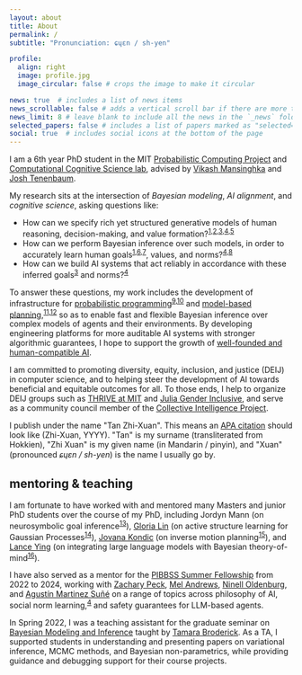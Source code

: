 ```yaml
---
layout: about
title: About
permalink: /
subtitle: "Pronunciation: ɕɥɛn / sh-yen"

profile:
  align: right
  image: profile.jpg
  image_circular: false # crops the image to make it circular

news: true  # includes a list of news items
news_scrollable: false # adds a vertical scroll bar if there are more than 3 news items
news_limit: 8 # leave blank to include all the news in the `_news` folder
selected_papers: false # includes a list of papers marked as "selected={true}"
social: true  # includes social icons at the bottom of the page
---
```


I am a 6th year PhD student in the MIT [Probabilistic Computing Project](http://probcomp.csail.mit.edu/) and [Computational Cognitive Science lab](https://cocosci.mit.edu/), advised by [Vikash Mansinghka](http://probcomp.csail.mit.edu/principal-investigator/) and [Josh Tenenbaum](https://cocosci.mit.edu/josh).

My research sits at the intersection of *Bayesian modeling*, *AI alignment*, and *cognitive science*, asking questions like:
- How can we specify rich yet structured generative models of human reasoning, decision-making, and value formation?<sup>[1][ref_sips],[2][ref_brbtom],[3][ref_clips],[4][ref_namg],[5][ref_beyond]</sup>
- How can we perform Bayesian inference over such models, in order to accurately learn human goals<sup>[1][ref_sips],[6][ref_hbtom],[7][ref_oesips]</sup>, values, and norms?<sup>[4][ref_namg],[8][ref_bayesnorm]</sup>
- How can we build AI systems that act reliably in accordance with these inferred goals<sup>[3][ref_clips]</sup> and norms?<sup>[4][ref_namg]</sup>

To answer these questions, my work includes the development of infrastructure for [probabilistic programming](https://www.gen.dev/)<sup>[9][ref_smcp3],[10][ref_genify]</sup> and [model-based planning](https://github.com/JuliaPlanners/PDDL.jl),<sup>[11][ref_pddljl],[12][ref_absint]</sup> so as to enable fast and flexible Bayesian inference over complex models of agents and their environments. By developing engineering platforms for more auditable AI systems with stronger algorithmic guarantees, I hope to support the growth of [well-founded and human-compatible AI](https://youtu.be/mYOg8_iPpFg?t=924).

I am committed to promoting diversity, equity, inclusion, and justice (DEIJ) in computer science, and to helping steer the development of AI towards beneficial and equitable outcomes for all. To those ends, I help to organize DEIJ groups such as [THRIVE at MIT](https://thrive-eecs.mit.edu/) and [Julia Gender Inclusive](https://discourse.julialang.org/t/announcing-julia-gender-inclusive/63702), and serve as a community council member of the [Collective Intelligence Project](https://cip.org/about).

I publish under the name "Tan Zhi-Xuan". This means an [APA citation](https://apastyle.apa.org/style-grammar-guidelines/citations/basic-principles/author-date) should look like (Zhi-Xuan, YYYY). "Tan" is my surname (transliterated from Hokkien), "Zhi Xuan" is my given name (in Mandarin / pinyin), and "Xuan" (pronounced *ɕɥɛn / sh-yen*) is the name I usually go by.

## mentoring & teaching

I am fortunate to have worked with and mentored many Masters and junior PhD students over the course of my PhD, including Jordyn Mann (on neurosymbolic goal inference<sup>[13][ref_neurosym]</sup>), [Gloria Lin](https://gzlin7.github.io/) (on active structure learning for Gaussian Processes<sup>[14][ref_gpactive]</sup>), [Jovana Kondic](https://scholar.google.com/citations?user=CmAO43YAAAAJ&hl=en) (on inverse motion planning<sup>[15][ref_imp]</sup>), and [Lance Ying](https://scholar.harvard.edu/lanceying/home) (on integrating large language models with Bayesian theory-of-mind<sup>[16][ref_labtom]</sup>).

I have also served as a mentor for the [PIBBSS Summer Fellowship](https://pibbss.ai/fellowship/) from 2022 to 2024, working with [Zachary Peck](https://researchdirectory.uc.edu/p/peckzy), [Mel Andrews](https://mel-andrews.com/), [Ninell Oldenburg](https://ninell-oldenburg.github.io/), and [Agustín Martinez Suñé](https://agusmartinez.ar/) on a range of topics across philosophy of AI, social norm learning,<sup>[4][ref_namg]</sup> and safety guarantees for LLM-based agents.

In Spring 2022, I was a teaching assistant for the graduate seminar on [Bayesian Modeling and Inference](https://tamarabroderick.com/course_6_435_2022_spring.html) taught by [Tamara Broderick](https://tamarabroderick.com/). As a TA, I supported students in understanding and presenting papers on variational inference, MCMC methods, and Bayesian non-parametrics, while providing guidance and debugging support for their course projects.

[ref_sips]: https://arxiv.org/abs/2006.07532
[ref_brbtom]: https://arxiv.org/abs/2106.13249
[ref_clips]: https://arxiv.org/abs/2402.17930
[ref_namg]: https://arxiv.org/abs/2402.13399
[ref_beyond]: https://arxiv.org/abs/2408.16984
[ref_hbtom]: https://arxiv.org/abs/2208.02914
[ref_oesips]: https://arxiv.org/abs/2407.16770
[ref_bayesnorm]: https://arxiv.org/abs/1905.11110
[ref_smcp3]: https://proceedings.mlr.press/v206/lew23a.html
[ref_genify]: https://popl21.sigplan.org/details/lafi-2021-papers/5/
[ref_pddljl]: https://dspace.mit.edu/handle/1721.1/143179
[ref_absint]: https://arxiv.org/abs/2208.02938
[ref_neurosym]: https://dspace.mit.edu/handle/1721.1/130701
[ref_gpactive]: https://dspace.mit.edu/handle/1721.1/143176
[ref_imp]: https://dspace.mit.edu/handle/1721.1/153789
[ref_labtom]: https://arxiv.org/abs/2408.12022
